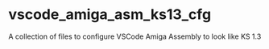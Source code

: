 # vscode_amiga_asm_ks13_cfg
A collection of files to configure VSCode Amiga Assembly to look like KS 1.3
